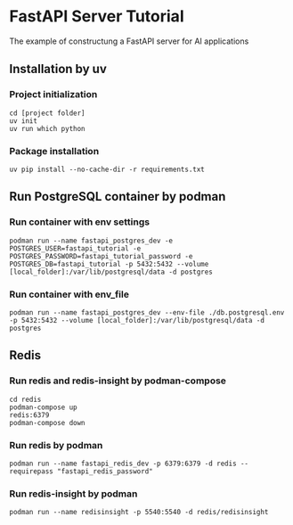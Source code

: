 # FastAPI Server Tutorial
The example of constructung a FastAPI server for AI applications

## Installation by uv
### Project initialization
```
cd [project folder]
uv init
uv run which python
```

### Package installation
```
uv pip install --no-cache-dir -r requirements.txt
```

## Run PostgreSQL container by podman
### Run container with env settings
```
podman run --name fastapi_postgres_dev -e POSTGRES_USER=fastapi_tutorial -e POSTGRES_PASSWORD=fastapi_tutorial_password -e POSTGRES_DB=fastapi_tutorial -p 5432:5432 --volume [local_folder]:/var/lib/postgresql/data -d postgres
```

### Run container with env_file
```
podman run --name fastapi_postgres_dev --env-file ./db.postgresql.env -p 5432:5432 --volume [local_folder]:/var/lib/postgresql/data -d postgres
```

## Redis
### Run redis and redis-insight by podman-compose
```
cd redis
podman-compose up
redis:6379
podman-compose down
```

### Run redis by podman
```
podman run --name fastapi_redis_dev -p 6379:6379 -d redis --requirepass "fastapi_redis_password"
```

### Run redis-insight by podman
```
podman run --name redisinsight -p 5540:5540 -d redis/redisinsight
```
